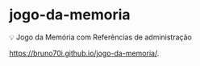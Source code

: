 # jogo-da-memoria
:bulb: Jogo da Memória com Referências de administração

https://bruno70i.github.io/jogo-da-memoria/.
